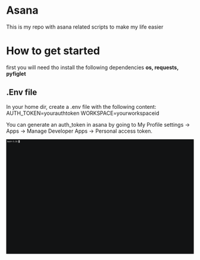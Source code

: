 # Asana

This is my repo with asana related scripts to make my life easier


# How to get started

first you will need tho install the following dependencies **os, requests, pyfiglet**

## .Env file

In your home dir, create a .env file with the following content:
AUTH_TOKEN=yourauthtoken
WORKSPACE=yourworkspaceid

You can generate an auth_token in asana by going to My Profile settings -> Apps -> Manage Developer Apps -> Personal access token.

![](https://github.com/ldomb/asana/blob/master/asana.gif)
